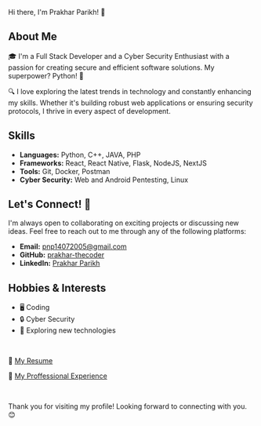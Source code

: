 Hi there, I'm Prakhar Parikh! 👋

## About Me

🎓 I'm a Full Stack Developer and a Cyber Security Enthusiast with a passion for creating secure and efficient software solutions. My superpower? Python! 🐍

🔍 I love exploring the latest trends in technology and constantly enhancing my skills. Whether it's building robust web applications or ensuring security protocols, I thrive in every aspect of development.

## Skills

- **Languages:** Python, C++, JAVA, PHP
- **Frameworks:** React, React Native, Flask, NodeJS, NextJS
- **Tools:** Git, Docker, Postman
- **Cyber Security:** Web and Android Pentesting, Linux

## Let's Connect! 🤝

I'm always open to collaborating on exciting projects or discussing new ideas. Feel free to reach out to me through any of the following platforms:

- **Email:** pnp14072005@gmail.com
- **GitHub:** [prakhar-thecoder](https://github.com/prakhar-thecoder)
- **LinkedIn:** [Prakhar Parikh](https://www.linkedin.com/in/prakhar-parikh/)

## Hobbies & Interests

- 🖥️ Coding
- 🔒 Cyber Security
- 🚀 Exploring new technologies

<br>

📄 [My Resume](./Resume.pdf)

💼 [My Proffessional Experience](/proffessional-experience)

<br>

Thank you for visiting my profile! Looking forward to connecting with you. 😊
